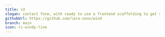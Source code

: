 ```yaml
---
title: v3
slogan: contact form, with ready to use a frontend scaffolding to get you up and running easily.
githubUrl: https://github.com/lara-zeus/wind
branch: main
icon: ri-windy-line
---
```

